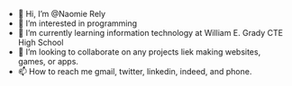 - 👋 Hi, I’m @Naomie Rely
- 👀 I’m interested in programming
- 🌱 I’m currently learning information technology at William E. Grady CTE High School
- 💞️ I’m looking to collaborate on any projects liek making websites, games, or apps.
- 📫 How to reach me gmail, twitter, linkedin, indeed, and phone.

<!---
NRely/NRely is a ✨ special ✨ repository because its `README.md` (this file) appears on your GitHub profile.
You can click the Preview link to take a look at your changes.
--->
